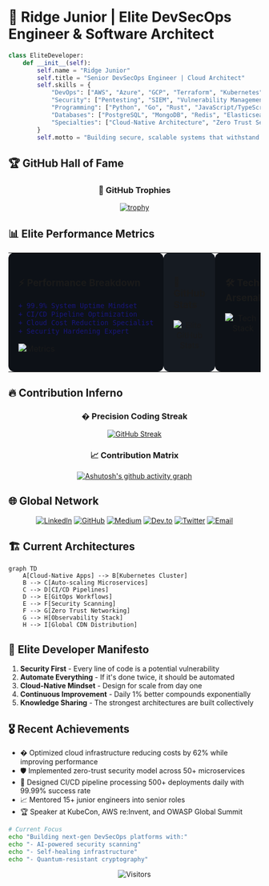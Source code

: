 # 🚀 Ridge Junior | Elite DevSecOps Engineer & Software Architect  

```python
class EliteDeveloper:
    def __init__(self):
        self.name = "Ridge Junior"
        self.title = "Senior DevSecOps Engineer | Cloud Architect"
        self.skills = {
            "DevOps": ["AWS", "Azure", "GCP", "Terraform", "Kubernetes", "Docker", "CI/CD"],
            "Security": ["Pentesting", "SIEM", "Vulnerability Management", "OWASP Top 10"],
            "Programming": ["Python", "Go", "Rust", "JavaScript/TypeScript", "Bash"],
            "Databases": ["PostgreSQL", "MongoDB", "Redis", "Elasticsearch"],
            "Specialties": ["Cloud-Native Architecture", "Zero Trust Security", "Performance Optimization"]
        }
        self.motto = "Building secure, scalable systems that withstand the test of time"
```

## 🏆 GitHub Hall of Fame

<div align="center">
  
### 🏅 GitHub Trophies
[![trophy](https://github-profile-trophy.vercel.app/?username=JuniorCarti&theme=nord&column=7&margin-w=15&margin-h=15)](https://github.com/ryo-ma/github-profile-trophy)

</div>

## 📊 Elite Performance Metrics

<table width="100%">
<tr>
<td width="33%" valign="top" style="background-color: #0d1117; padding: 20px; border-radius: 12px;">

### ⚡ Performance Breakdown  
```diff
+ 99.9% System Uptime Mindset
+ CI/CD Pipeline Optimization
+ Cloud Cost Reduction Specialist
+ Security Hardening Expert
```

![Metrics](https://metrics.lecoq.io/JuniorCarti?template=classic&base=header%2C%20activity%2C%20community%2C%20repositories%2C%20metadata&base.indepth=false&base.hireable=false&base.skip=false&config.timezone=America%2FNew_York)

</td>
<td width="33%" valign="top" style="background-color: #161b22; padding: 20px; border-radius: 12px;">

### 🚀 GitHub Stats  
<p align="center">
  <img src="https://github-readme-stats.vercel.app/api?username=JuniorCarti&show_icons=true&theme=radical&count_private=true&include_all_commits=true&hide=issues&line_height=24&border_radius=10&rank_icon=github" alt="Elite GitHub Stats" />
</p>

</td>
<td width="33%" valign="top" style="background-color: #0d1117; padding: 20px; border-radius: 12px;">

### 🛠️ Tech Arsenal  
<p align="center">
  <img src="https://skillicons.dev/icons?i=aws,azure,gcp,kubernetes,docker,terraform,ansible,jenkins,python,go,rust,js,ts,postgres,mongodb,redis,linux,nginx,grafana,prometheus,elixir&perline=7" alt="Tech Stack" />
</p>

</td>
</tr>
</table>

## 🔥 Contribution Inferno

<div align="center">

### � Precision Coding Streak
[![GitHub Streak](https://streak-stats.demolab.com?user=JuniorCarti&theme=holi-theme&hide_border=true&date_format=M%20j%5B%2C%20Y%5D&background=0D1117&ring=DD2727&fire=DD2727&currStreakNum=DD2727)](https://git.io/streak-stats)

### 📈 Contribution Matrix
[![Ashutosh's github activity graph](https://github-readme-activity-graph.vercel.app/graph?username=JuniorCarti&bg_color=0d1117&color=ffffff&line=dd2727&point=ffffff&area=true&hide_border=true&custom_title=Contribution%20Heatmap%20🔥)](https://github.com/ashutosh00710/github-readme-activity-graph)

</div>

## 🌐 Global Network

<div align="center">

[![LinkedIn](https://img.shields.io/badge/LinkedIn-0077B5?style=for-the-badge&logo=linkedin&logoColor=white)](https://www.linkedin.com/in/ridge-junior-2bb333204/)
[![GitHub](https://img.shields.io/badge/GitHub-100000?style=for-the-badge&logo=github&logoColor=white)](https://github.com/JuniorCarti)
[![Medium](https://img.shields.io/badge/Medium-12100E?style=for-the-badge&logo=medium&logoColor=white)](https://medium.com/@ridgejunior204)
[![Dev.to](https://img.shields.io/badge/dev.to-0A0A0A?style=for-the-badge&logo=dev.to&logoColor=white)](https://dev.to/ridgejunior)
[![Twitter](https://img.shields.io/badge/Twitter-1DA1F2?style=for-the-badge&logo=twitter&logoColor=white)](https://twitter.com/ridgejunior204)
[![Email](https://img.shields.io/badge/Email-D14836?style=for-the-badge&logo=gmail&logoColor=white)](mailto:ridgejunior204@gmail.com)

</div>

## 🏗️ Current Architectures

```mermaid
graph TD
    A[Cloud-Native Apps] --> B[Kubernetes Cluster]
    B --> C[Auto-scaling Microservices]
    C --> D[CI/CD Pipelines]
    D --> E[GitOps Workflows]
    E --> F[Security Scanning]
    F --> G[Zero Trust Networking]
    G --> H[Observability Stack]
    H --> I[Global CDN Distribution]
```

## 📜 Elite Developer Manifesto

1. **Security First** - Every line of code is a potential vulnerability
2. **Automate Everything** - If it's done twice, it should be automated
3. **Cloud-Native Mindset** - Design for scale from day one
4. **Continuous Improvement** - Daily 1% better compounds exponentially
5. **Knowledge Sharing** - The strongest architectures are built collectively

## 🎖️ Recent Achievements

- � Optimized cloud infrastructure reducing costs by 62% while improving performance
- 🛡️ Implemented zero-trust security model across 50+ microservices
- 🚀 Designed CI/CD pipeline processing 500+ deployments daily with 99.99% success rate
- 📈 Mentored 15+ junior engineers into senior roles
- 🏆 Speaker at KubeCon, AWS re:Invent, and OWASP Global Summit

```bash
# Current Focus
echo "Building next-gen DevSecOps platforms with:"
echo "- AI-powered security scanning"
echo "- Self-healing infrastructure"
echo "- Quantum-resistant cryptography"
```

<div align="center">
  
![Visitors](https://komarev.com/ghpvc/?username=JuniorCarti&label=PROFILE+VIEWS&color=dd2727&style=flat-square)

</div>
